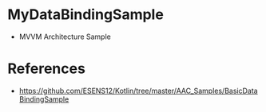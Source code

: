 # MyDataBindingSample
 - MVVM Architecture Sample

# References
 - https://github.com/ESENS12/Kotlin/tree/master/AAC_Samples/BasicDataBindingSample